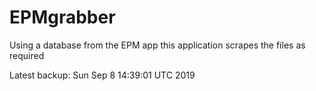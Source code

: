 # EPMgrabber
Using a database from the EPM app this application scrapes the files as required


Latest backup: Sun Sep 8 14:39:01 UTC 2019
